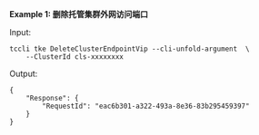 **Example 1: 删除托管集群外网访问端口**



Input: 

```
tccli tke DeleteClusterEndpointVip --cli-unfold-argument  \
    --ClusterId cls-xxxxxxxx
```

Output: 
```
{
    "Response": {
        "RequestId": "eac6b301-a322-493a-8e36-83b295459397"
    }
}
```

